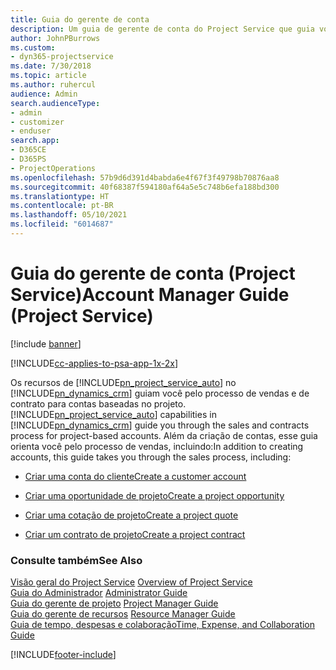 ```yaml
---
title: Guia do gerente de conta
description: Um guia de gerente de conta do Project Service que guia você pelo processo de vendas e de contrato para contas baseadas no projeto
author: JohnPBurrows
ms.custom:
- dyn365-projectservice
ms.date: 7/30/2018
ms.topic: article
ms.author: ruhercul
audience: Admin
search.audienceType:
- admin
- customizer
- enduser
search.app:
- D365CE
- D365PS
- ProjectOperations
ms.openlocfilehash: 57b9d6d391d4babda6e4f67f3f49798b70876aa8
ms.sourcegitcommit: 40f68387f594180af64a5e5c748b6efa188bd300
ms.translationtype: HT
ms.contentlocale: pt-BR
ms.lasthandoff: 05/10/2021
ms.locfileid: "6014687"
---
```

# <a name="account-manager-guide-project-service"></a><span data-ttu-id="dbb51-103">Guia do gerente de conta (Project Service)</span><span class="sxs-lookup"><span data-stu-id="dbb51-103">Account Manager Guide (Project Service)</span></span>

[!include [banner](../includes/psa-now-project-operations.md)]

[!INCLUDE[cc-applies-to-psa-app-1x-2x](../includes/cc-applies-to-psa-app-1x-2x.md)]

<span data-ttu-id="dbb51-104">Os recursos de [!INCLUDE[pn_project_service_auto](../includes/pn-project-service-auto.md)] no [!INCLUDE[pn_dynamics_crm](../includes/pn-dynamics-crm.md)] guiam você pelo processo de vendas e de contrato para contas baseadas no projeto.</span><span class="sxs-lookup"><span data-stu-id="dbb51-104">[!INCLUDE[pn_project_service_auto](../includes/pn-project-service-auto.md)] capabilities in [!INCLUDE[pn_dynamics_crm](../includes/pn-dynamics-crm.md)] guide you through the sales and contracts process for project-based accounts.</span></span> <span data-ttu-id="dbb51-105">Além da criação de contas, esse guia orienta você pelo processo de vendas, incluindo:</span><span class="sxs-lookup"><span data-stu-id="dbb51-105">In addition to creating accounts, this guide takes you through the sales process, including:</span></span>  
  
-   [<span data-ttu-id="dbb51-106">Criar uma conta do cliente</span><span class="sxs-lookup"><span data-stu-id="dbb51-106">Create a customer account</span></span>](../psa/create-customer-account.md)  
  
-   [<span data-ttu-id="dbb51-107">Criar uma oportunidade de projeto</span><span class="sxs-lookup"><span data-stu-id="dbb51-107">Create a project opportunity</span></span>](../psa/create-project-opportunity.md)  
  
-   [<span data-ttu-id="dbb51-108">Criar uma cotação de projeto</span><span class="sxs-lookup"><span data-stu-id="dbb51-108">Create a project quote</span></span>](../psa/create-project-quote.md)  
  
-   [<span data-ttu-id="dbb51-109">Criar um contrato de projeto</span><span class="sxs-lookup"><span data-stu-id="dbb51-109">Create a project contract</span></span>](../psa/create-project-contract.md)  
  
  
### <a name="see-also"></a><span data-ttu-id="dbb51-110">Consulte também</span><span class="sxs-lookup"><span data-stu-id="dbb51-110">See Also</span></span>  
 <span data-ttu-id="dbb51-111">[Visão geral do Project Service](../psa/overview.md) </span><span class="sxs-lookup"><span data-stu-id="dbb51-111">[Overview of Project Service](../psa/overview.md) </span></span>  
 <span data-ttu-id="dbb51-112">[Guia do Administrador](../psa/admin-guide.md) </span><span class="sxs-lookup"><span data-stu-id="dbb51-112">[Administrator Guide](../psa/admin-guide.md) </span></span>  
 <span data-ttu-id="dbb51-113">[Guia do gerente de projeto](../psa/project-manager-guide.md) </span><span class="sxs-lookup"><span data-stu-id="dbb51-113">[Project Manager Guide](../psa/project-manager-guide.md) </span></span>  
 <span data-ttu-id="dbb51-114">[Guia do gerente de recursos](../psa/resource-manager-guide.md) </span><span class="sxs-lookup"><span data-stu-id="dbb51-114">[Resource Manager Guide](../psa/resource-manager-guide.md) </span></span>  
 [<span data-ttu-id="dbb51-115">Guia de tempo, despesas e colaboração</span><span class="sxs-lookup"><span data-stu-id="dbb51-115">Time, Expense, and Collaboration Guide</span></span>](../psa/time-expense-collaboration-guide.md)


[!INCLUDE[footer-include](../includes/footer-banner.md)]
